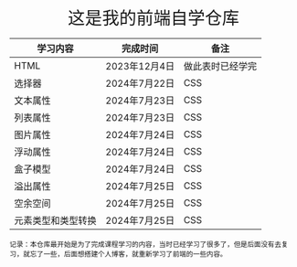 <div style="text-align: center; font-size:30px">
    这是我的前端自学仓库
</div>


| 学习内容           | 完成时间      | 备注             |
| ------------------ | ------------- | ---------------- |
| HTML               | 2023年12月4日 | 做此表时已经学完 |
| 选择器             | 2024年7月22日 | CSS              |
| 文本属性           | 2024年7月23日 | CSS              |
| 列表属性           | 2024年7月23日 | CSS              |
| 图片属性           | 2024年7月24日 | CSS              |
| 浮动属性           | 2024年7月24日 | CSS              |
| 盒子模型           | 2024年7月24日 | CSS              |
| 溢出属性           | 2024年7月25日 | CSS              |
| 空余空间           | 2024年7月25日 | CSS              |
| 元素类型和类型转换 | 2024年7月25日 | CSS              |

```
记录：本仓库最开始是为了完成课程学习的内容，当时已经学习了很多了，但是后面没有去复习，就忘了一些，后面想搭建个人博客，就重新学习了前端的一些内容。
```

